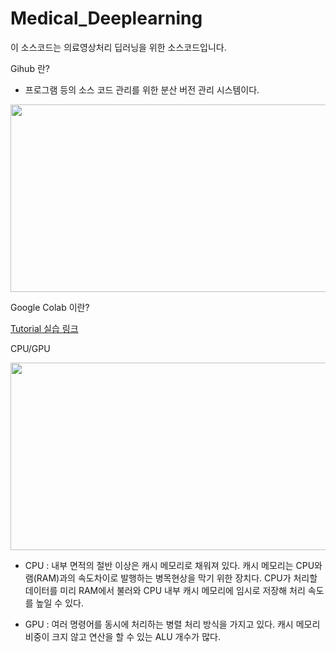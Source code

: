 # Medical_Deeplearning

이 소스코드는 의료영상처리 딥러닝을 위한 소스코드입니다.

Gihub 란?
* 프로그램 등의 소스 코드 관리를 위한 분산 버전 관리 시스템이다.

<p align="center">
  <img src="https://user-images.githubusercontent.com/35986429/61581865-ffe53e00-ab5e-11e9-88f1-7b8e0f29fbb7.JPG" width="800" height="300">
</p>

Google Colab 이란?

[Tutorial 실습 링크](https://colab.research.google.com/github/Yonsei-MILab/Medical_Deeplearning/blob/master/CNN_VGG(Cifar10).ipynb)

CPU/GPU

<p align="center">
  <img src="https://user-images.githubusercontent.com/35986429/61581719-c3184780-ab5c-11e9-8d98-ffaa6e526e01.JPG" width="700" height="300">
</p>

* CPU : 내부 면적의 절반 이상은 캐시 메모리로 채워져 있다. 캐시 메모리는 CPU와 램(RAM)과의 속도차이로 발행하는 병목현상을 막기 위한 장치다. CPU가 처리할 데이터를 미리 RAM에서 불러와 CPU 내부 캐시 메모리에 임시로 저장해 처리 속도를 높일 수 있다.

* GPU :  여러 명령어를 동시에 처리하는 병렬 처리 방식을 가지고 있다. 캐시 메모리 비중이 크지 않고 연산을 할 수 있는 ALU 개수가 많다.
